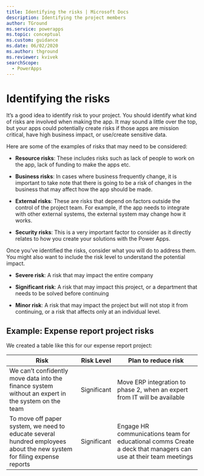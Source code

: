 ```yaml
---
title: Identifying the risks | Microsoft Docs
description: Identifying the project members
author: TGround
ms.service: powerapps
ms.topic: conceptual
ms.custom: guidance
ms.date: 06/02/2020
ms.author: thground
ms.reviewer: kvivek
searchScope:  
  - PowerApps
---
```


# Identifying the risks

It’s a good idea to identify risk to your project. You should identify what kind
of risks are involved when making the app. It may sound a little over the top,
but your apps could potentially create risks if those apps are mission critical,
have high business impact, or use/create sensitive data.

Here are some of the examples of risks that may need to be considered:

-   **Resource risks**: These includes risks such as lack of people to work on the app, lack of
    funding to make the apps etc.

-   **Business risks**: In cases where business frequently change, it is important to take note that
    there is going to be a risk of changes in the business that may affect how
    the app should be made.

-   **External risks**: These are risks that depend on factors outside the control of the project
    team. For example, if the app needs to integrate with other external
    systems, the external system may change how it works.

-   **Security risks**: This is a very important factor to consider as it directly relates to how
    you create your solutions with the Power Apps.

Once you’ve identified the risks, consider what you will do to address them. You
might also want to include the risk level to understand the potential impact.

-   **Severe risk**: A risk that may impact the entire company

-   **Significant risk**: A risk that may impact this project, or a department that
    needs to be solved before continuing

-   **Minor risk**: A risk that may impact the project but will not stop it from
    continuing, or a risk that affects only at an individual level.

## Example: Expense report project risks


We created a table like this for our expense report project:

| **Risk**                                                                                                               | **Risk Level** | **Plan to reduce risk**                                                                                        |
|------------------------------------------------------------------------------------------------------------------------|----------------|----------------------------------------------------------------------------------------------------------------|
| We can’t confidently move data into the finance system without an expert in the system on the team                     | Significant    | Move ERP integration to phase 2, when an expert from IT will be available                                      |
| To move off paper system, we need to educate several hundred employees about the new system for filing expense reports | Significant    | Engage HR communications team for educational comms Create a deck that managers can use at their team meetings |
